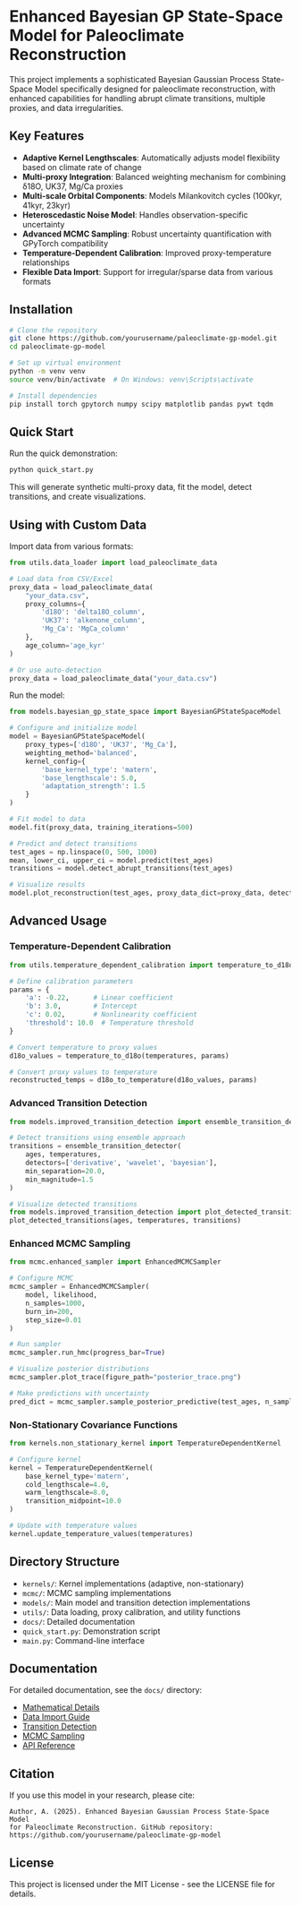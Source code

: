 # Enhanced Bayesian GP State-Space Model for Paleoclimate Reconstruction

This project implements a sophisticated Bayesian Gaussian Process State-Space Model specifically designed for paleoclimate reconstruction, with enhanced capabilities for handling abrupt climate transitions, multiple proxies, and data irregularities.

## Key Features

- **Adaptive Kernel Lengthscales**: Automatically adjusts model flexibility based on climate rate of change
- **Multi-proxy Integration**: Balanced weighting mechanism for combining δ18O, UK37, Mg/Ca proxies
- **Multi-scale Orbital Components**: Models Milankovitch cycles (100kyr, 41kyr, 23kyr)
- **Heteroscedastic Noise Model**: Handles observation-specific uncertainty
- **Advanced MCMC Sampling**: Robust uncertainty quantification with GPyTorch compatibility
- **Temperature-Dependent Calibration**: Improved proxy-temperature relationships
- **Flexible Data Import**: Support for irregular/sparse data from various formats

## Installation

```bash
# Clone the repository
git clone https://github.com/yourusername/paleoclimate-gp-model.git
cd paleoclimate-gp-model

# Set up virtual environment
python -m venv venv
source venv/bin/activate  # On Windows: venv\Scripts\activate

# Install dependencies
pip install torch gpytorch numpy scipy matplotlib pandas pywt tqdm
```

## Quick Start

Run the quick demonstration:

```bash
python quick_start.py
```

This will generate synthetic multi-proxy data, fit the model, detect transitions, and create visualizations.

## Using with Custom Data

Import data from various formats:

```python
from utils.data_loader import load_paleoclimate_data

# Load data from CSV/Excel
proxy_data = load_paleoclimate_data(
    "your_data.csv",
    proxy_columns={
        'd18O': 'delta18O_column',
        'UK37': 'alkenone_column',
        'Mg_Ca': 'MgCa_column'
    },
    age_column='age_kyr'
)

# Or use auto-detection
proxy_data = load_paleoclimate_data("your_data.csv")
```

Run the model:

```python
from models.bayesian_gp_state_space import BayesianGPStateSpaceModel

# Configure and initialize model
model = BayesianGPStateSpaceModel(
    proxy_types=['d18O', 'UK37', 'Mg_Ca'],
    weighting_method='balanced',
    kernel_config={
        'base_kernel_type': 'matern',
        'base_lengthscale': 5.0,
        'adaptation_strength': 1.5
    }
)

# Fit model to data
model.fit(proxy_data, training_iterations=500)

# Predict and detect transitions
test_ages = np.linspace(0, 500, 1000)
mean, lower_ci, upper_ci = model.predict(test_ages)
transitions = model.detect_abrupt_transitions(test_ages)

# Visualize results
model.plot_reconstruction(test_ages, proxy_data_dict=proxy_data, detected_transitions=transitions)
```

## Advanced Usage

### Temperature-Dependent Calibration

```python
from utils.temperature_dependent_calibration import temperature_to_d18o, d18o_to_temperature

# Define calibration parameters
params = {
    'a': -0.22,      # Linear coefficient
    'b': 3.0,        # Intercept
    'c': 0.02,       # Nonlinearity coefficient
    'threshold': 10.0  # Temperature threshold
}

# Convert temperature to proxy values
d18o_values = temperature_to_d18o(temperatures, params)

# Convert proxy values to temperature
reconstructed_temps = d18o_to_temperature(d18o_values, params)
```

### Advanced Transition Detection

```python
from models.improved_transition_detection import ensemble_transition_detector

# Detect transitions using ensemble approach
transitions = ensemble_transition_detector(
    ages, temperatures,
    detectors=['derivative', 'wavelet', 'bayesian'],
    min_separation=20.0,
    min_magnitude=1.5
)

# Visualize detected transitions
from models.improved_transition_detection import plot_detected_transitions
plot_detected_transitions(ages, temperatures, transitions)
```

### Enhanced MCMC Sampling

```python
from mcmc.enhanced_sampler import EnhancedMCMCSampler

# Configure MCMC
mcmc_sampler = EnhancedMCMCSampler(
    model, likelihood,
    n_samples=1000,
    burn_in=200,
    step_size=0.01
)

# Run sampler
mcmc_sampler.run_hmc(progress_bar=True)

# Visualize posterior distributions
mcmc_sampler.plot_trace(figure_path="posterior_trace.png")

# Make predictions with uncertainty
pred_dict = mcmc_sampler.sample_posterior_predictive(test_ages, n_samples=100)
```

### Non-Stationary Covariance Functions

```python
from kernels.non_stationary_kernel import TemperatureDependentKernel

# Configure kernel
kernel = TemperatureDependentKernel(
    base_kernel_type='matern',
    cold_lengthscale=4.0,
    warm_lengthscale=8.0,
    transition_midpoint=10.0
)

# Update with temperature values
kernel.update_temperature_values(temperatures)
```

## Directory Structure

- `kernels/`: Kernel implementations (adaptive, non-stationary)
- `mcmc/`: MCMC sampling implementations
- `models/`: Main model and transition detection implementations
- `utils/`: Data loading, proxy calibration, and utility functions
- `docs/`: Detailed documentation
- `quick_start.py`: Demonstration script
- `main.py`: Command-line interface

## Documentation

For detailed documentation, see the `docs/` directory:

- [Mathematical Details](docs/mathematical_details.md)
- [Data Import Guide](docs/data_import_guide.md)
- [Transition Detection](docs/transition_detection.md)
- [MCMC Sampling](docs/mcmc_sampling.md)
- [API Reference](docs/api_reference.md)

## Citation

If you use this model in your research, please cite:

```
Author, A. (2025). Enhanced Bayesian Gaussian Process State-Space Model 
for Paleoclimate Reconstruction. GitHub repository: 
https://github.com/yourusername/paleoclimate-gp-model
```

## License

This project is licensed under the MIT License - see the LICENSE file for details.
